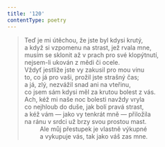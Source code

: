 ```yaml
---
title: '120'
contentType: poetry
---
```


<section>

> Teď je mi útěchou, že jste byl kdysi krutý,  
> a když si vzpomenu na strast, jež rvala mne,  
> musím se sklonit až v prach pro své klopýtnutí,  
> nejsem-li ukován z mědi či ocele.  
> Vždyť jestliže jste vy zakusil pro mou vinu  
> to, co já pro vaši, prožil jste strašný čas;  
> a já, zlý, nezvážil snad ani na vteřinu,  
> co jsem sám kdysi měl za krutou bolest z vás.  
> Ach, kéž mi naše noc bolesti navždy vryla  
> co nejhloub do duše, jak bolí pravá strast,  
> a kéž vám — jako vy tenkrát mně — přiložila  
> na ránu v srdci už brzy svou prostou mast.  
>          Ale můj přestupek je vlastně výkupné  
>          a vykupuje vás, tak jako váš zas mne.

</section>

